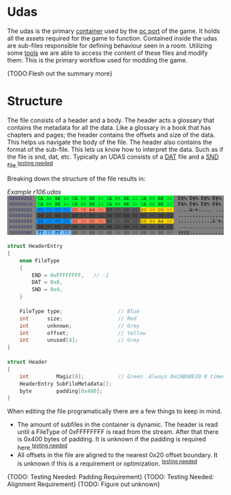 # Udas

The udas is the primary [container](https://en.wikipedia.org/wiki/Container_format_(computing)) used by the [pc port](main.md) of the game. It holds all the assets required for the game to function. Contained inside the udas are sub-files responsible for defining behaviour seen in a room. Utilizing some [tools](tools.md) we are able to access the content of these files and modify them. This is the primary workflow used for modding the game. 

{TODO:Flesh out the summary more}

# Structure
The file consists of a header and a body. The header acts a glossary that contains the metadata for all the data. Like a glossary in a book that has chapters and pages; the header contains the offsets and size of the data. This helps us navigate the body of the file. The header also contains the format of the sub-file. This lets us know how to interpret the data. Such as if the file is snd, dat, etc. Typically an UDAS consists of a [DAT](dat.md) file and a [SND](snd.md) file.<sup>[testing needed](https://github.com/Zatarita/re4-wiki/issues/new?title=update-UDAS_Padding_Requirement)</sup>

Breaking down the structure of the file results in:

*Example r106.udas*<br>
![Udas Header Hex](images/UDAS_header_hex.png)
```c
struct HeaderEntry
{
    enum FileType
    {
        END = 0xFFFFFFFF,   // -1
        DAT = 0x0,
        SND = 0x4,
    }

    FileType type;                  // Blue
    int      size;                  // Red
    int      unknown;               // Grey
    int      offset;                // Yellow
    int      unused[4];             // Grey
}

struct Header
{
    int         Magic[8];           // Green. Always 0xCAB6BE20 8 times
    HeaderEntry SubFileMetadata[];
    byte        padding[0x400];
}
```

When editing the file programatically there are a few things to keep in mind.
* The amount of subfiles in the container is dynamic. The header is read until a FileType of 0xFFFFFFFF is read from the stream. After that there is 0x400 bytes of padding. It is unknown if the padding is required here.<sup>[testing needed](https://github.com/Zatarita/re4-wiki/issues/new?title=update-UDAS_Padding_Requirement)</sup>
* All offsets in the file are aligned to the nearest 0x20 offset boundary. It is unknown if this is a requirement or optimization. <sup>[testing needed](https://github.com/Zatarita/re4-wiki/issues/new?title=update-UDAS_Alignment_Requirement)</sup>

{TODO: Testing Needed: Padding Requirement}
{TODO: Testing Needed: Alignment Requirement}
{TODO: Figure out unknown}
